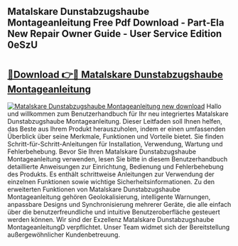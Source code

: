 ## Matalskare Dunstabzugshaube Montageanleitung Free Pdf Download - Part-EIa New Repair Owner Guide - User Service Edition 0eSzU

# <h2><a href="http://df7ws0.blite.top/?on=Matalskare+Dunstabzugshaube+Montageanleitung">🔗Download 👉🔴 Matalskare Dunstabzugshaube Montageanleitung</a></h2>

[![Matalskare Dunstabzugshaube Montageanleitung new download](https://i.imgur.com/lujVjoI.png)](http://df7ws0.blite.top/?on=Matalskare+Dunstabzugshaube+Montageanleitung)
Hallo und willkommen zum Benutzerhandbuch für Ihr neu integriertes Matalskare Dunstabzugshaube Montageanleitung. Dieser Leitfaden soll Ihnen helfen, das Beste aus Ihrem Produkt herauszuholen, indem er einen umfassenden Überblick über seine Merkmale, Funktionen und Vorteile bietet. Sie finden Schritt-für-Schritt-Anleitungen für Installation, Verwendung, Wartung und Fehlerbehebung. Bevor Sie Ihren Matalskare Dunstabzugshaube Montageanleitung verwenden, lesen Sie bitte in diesem Benutzerhandbuch detaillierte Anweisungen zur Einrichtung, Bedienung und Fehlerbehebung des Produkts. Es enthält schrittweise Anleitungen zur Verwendung der einzelnen Funktionen sowie wichtige Sicherheitsinformationen. Zu den erweiterten Funktionen von Matalskare Dunstabzugshaube Montageanleitung gehören Geolokalisierung, intelligente Warnungen, anpassbare Designs und Synchronisierung mehrerer Geräte, die alle einfach über die benutzerfreundliche und intuitive Benutzeroberfläche gesteuert werden können. Wir sind der Exzellenz Matalskare Dunstabzugshaube MontageanleitungD verpflichtet. Unser Team widmet sich der Bereitstellung außergewöhnlicher Kundenbetreuung.
